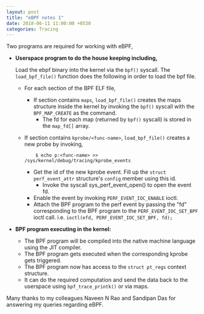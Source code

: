 ```yaml
---
layout: post
title: "eBPF notes 1"
date: 2018-06-11 11:00:00 +0530
categories: Tracing
---
```


Two programs are required for working with eBPF,

-   **Userspace program to do the house keeping including,**

    Load the ebpf binary into the kernel via the `bpf()` syscall. The
    `load_bpf_file()` function does the following in order to load the bpf file.
    -   For each section of the BPF ELF file,
    	-   If section contains `maps`, `load_bpf_file()` creates the
	    maps structure inside the kernel by invoking the `bpf()`
	    syscall with the `BPF_MAP_CREATE` as the command.
		    -   The fd for each map (returned by `bpf()` syscall) is stored in the
            	    	`map_fd[]` array.
	-   If section contains `kprobe/<func-name>`, `load_bpf_file()` creates a
            new probe by invoking,
        
	            $ echo p:<func-name> >> /sys/kernel/debug/tracing/kprobe_events
    
		-   Get the id of the new kprobe event. Fill up the `struct
              	    perf_event_attr` structure's `config` member using this id.
	        -   Invoke the syscall sys\_perf\_event\_open() to open the event fd.
		-   Enable the event by invoking `PERF_EVENT_IOC_ENABLE` ioctl.
		-   Attach the BPF program to the perf event by passing the "fd"
		    corresponding to the BPF program to the `PERF_EVENT_IOC_SET_BPF` ioctl
		    call. i.e. `ioctl(efd, PERF_EVENT_IOC_SET_BPF, fd);`

-   **BPF program executing in the kernel:**
    -   The BPF program will be compiled into the native machine language using
        the JIT compiler.
    -   The BPF program gets executed when the corresponding kprobe gets triggered.
    -   The BPF program now has access to the `struct pt_regs` context structure.
    -   It can do the required computation and send the data back to the
        userspace using `bpf_trace_printk()` or via maps.

Many thanks to my colleagues Naveen N Rao and Sandipan Das for answering my queries regarding eBPF.
